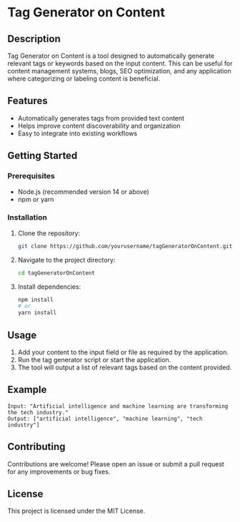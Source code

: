 # Tag Generator on Content

## Description

Tag Generator on Content is a tool designed to automatically generate relevant tags or keywords based on the input content. This can be useful for content management systems, blogs, SEO optimization, and any application where categorizing or labeling content is beneficial.

## Features
- Automatically generates tags from provided text content
- Helps improve content discoverability and organization
- Easy to integrate into existing workflows

## Getting Started

### Prerequisites
- Node.js (recommended version 14 or above)
- npm or yarn

### Installation
1. Clone the repository:
   ```bash
   git clone https://github.com/yourusername/tagGeneratorOnContent.git
   ```
2. Navigate to the project directory:
   ```bash
   cd tagGeneratorOnContent
   ```
3. Install dependencies:
   ```bash
   npm install
   # or
   yarn install
   ```

## Usage

1. Add your content to the input field or file as required by the application.
2. Run the tag generator script or start the application.
3. The tool will output a list of relevant tags based on the content provided.

## Example

```
Input: "Artificial intelligence and machine learning are transforming the tech industry."
Output: ["artificial intelligence", "machine learning", "tech industry"]
```

## Contributing

Contributions are welcome! Please open an issue or submit a pull request for any improvements or bug fixes.

## License

This project is licensed under the MIT License. 